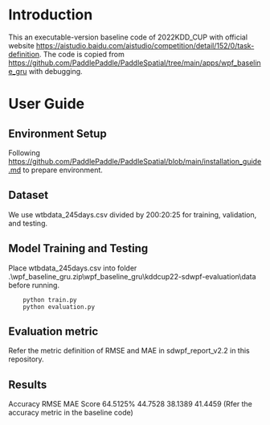 # Introduction
This an executable-version baseline code of 2022KDD_CUP with official website https://aistudio.baidu.com/aistudio/competition/detail/152/0/task-definition. The code is copied from https://github.com/PaddlePaddle/PaddleSpatial/tree/main/apps/wpf_baseline_gru with debugging.
# User Guide
## Environment Setup   
Following https://github.com/PaddlePaddle/PaddleSpatial/blob/main/installation_guide.md to prepare environment.
## Dataset
We use wtbdata_245days.csv divided by 200:20:25 for training, validation, and testing.
## Model Training and Testing
Place wtbdata_245days.csv into folder .\wpf_baseline_gru.zip\wpf_baseline_gru\kddcup22-sdwpf-evaluation\data before running.
```
    python train.py 
    python evaluation.py
```
## Evaluation metric
Refer the metric definition of RMSE and MAE in sdwpf_report_v2.2 in this repository.
## Results
Accuracy	RMSE	 MAE	    Score
64.5125%	44.7528	 38.1389	41.4459
(Rfer the accuracy metric in the baseline code)

    
